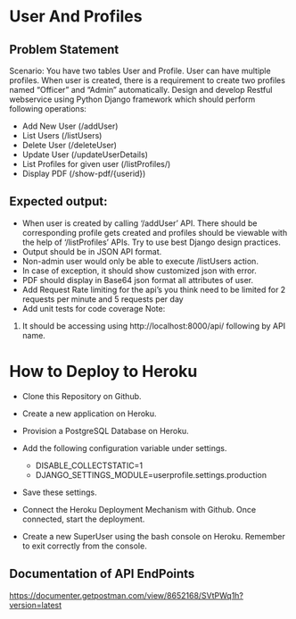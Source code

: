 # User And Profiles

## Problem Statement
Scenario: You have two tables User and Profile. User can have multiple profiles. When user is created,
there is a requirement to create two profiles named “Officer” and “Admin” automatically.
Design and develop Restful webservice using Python Django framework which should perform
following operations:

* Add New User (/addUser)
* List Users (/listUsers)
* Delete User (/deleteUser)
* Update User (/updateUserDetails)
* List Profiles for given user (/listProfiles/<user id>)
* Display PDF (/show-pdf/{userid})
    
    
## Expected output:

* When user is created by calling ‘/addUser’ API. There should be corresponding profile gets
created and profiles should be viewable with the help of ‘/listProfiles’ APIs. Try to use best
Django design practices.
* Output should be in JSON API format.
* Non-admin user would only be able to execute /listUsers action.
* In case of exception, it should show customized json with error.
* PDF should display in Base64 json format all attributes of user.
* Add Request Rate limiting for the api’s you think need to be limited for 2 requests per minute
and 5 requests per day
* Add unit tests for code coverage
Note:
1. It should be accessing using http://localhost:8000/api/ following by API name.

# How to Deploy to Heroku
* Clone this Repository on Github.
* Create a new application on Heroku.
* Provision a PostgreSQL Database on Heroku.
* Add the following configuration variable under settings. 
    * DISABLE_COLLECTSTATIC=1
    * DJANGO_SETTINGS_MODULE=userprofile.settings.production

* Save these settings. 
* Connect the Heroku Deployment Mechanism with Github. Once connected, start the deployment. 

* Create a new SuperUser using the bash console on Heroku. Remember to exit correctly from the console. 

## Documentation of API EndPoints
https://documenter.getpostman.com/view/8652168/SVtPWq1h?version=latest


